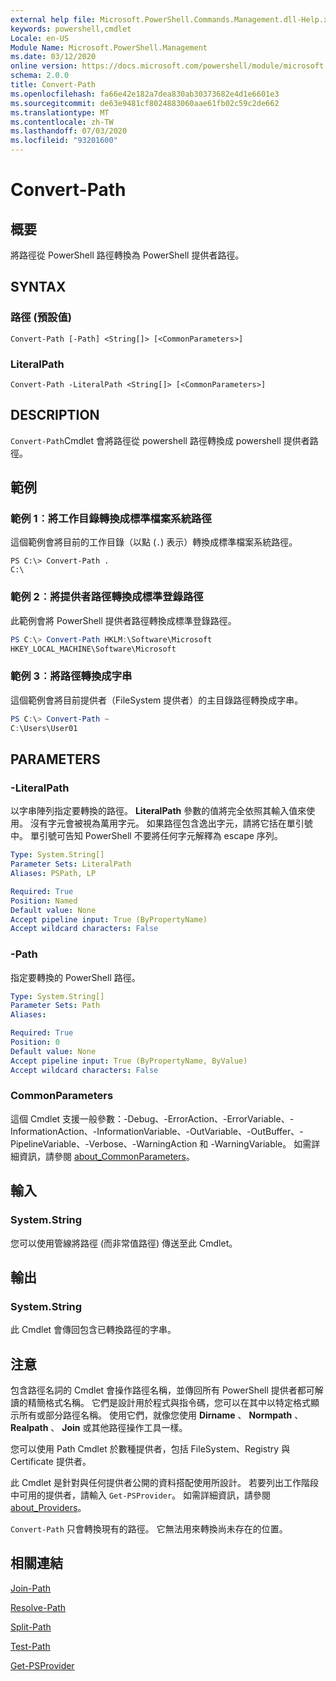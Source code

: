 ```yaml
---
external help file: Microsoft.PowerShell.Commands.Management.dll-Help.xml
keywords: powershell,cmdlet
Locale: en-US
Module Name: Microsoft.PowerShell.Management
ms.date: 03/12/2020
online version: https://docs.microsoft.com/powershell/module/microsoft.powershell.management/convert-path?view=powershell-7&WT.mc_id=ps-gethelp
schema: 2.0.0
title: Convert-Path
ms.openlocfilehash: fa66e42e182a7dea830ab30373682e4d1e6601e3
ms.sourcegitcommit: de63e9481cf8024883060aae61fb02c59c2de662
ms.translationtype: MT
ms.contentlocale: zh-TW
ms.lasthandoff: 07/03/2020
ms.locfileid: "93201600"
---
```

# Convert-Path

## 概要
將路徑從 PowerShell 路徑轉換為 PowerShell 提供者路徑。

## SYNTAX

### 路徑 (預設值)

```
Convert-Path [-Path] <String[]> [<CommonParameters>]
```

### LiteralPath

```
Convert-Path -LiteralPath <String[]> [<CommonParameters>]
```

## DESCRIPTION

`Convert-Path`Cmdlet 會將路徑從 powershell 路徑轉換成 powershell 提供者路徑。

## 範例

### 範例 1︰將工作目錄轉換成標準檔案系統路徑

這個範例會將目前的工作目錄（以點 (`.`) 表示）轉換成標準檔案系統路徑。

```
PS C:\> Convert-Path .
C:\
```

### 範例 2︰將提供者路徑轉換成標準登錄路徑

此範例會將 PowerShell 提供者路徑轉換成標準登錄路徑。

```powershell
PS C:\> Convert-Path HKLM:\Software\Microsoft
HKEY_LOCAL_MACHINE\Software\Microsoft
```

### 範例 3︰將路徑轉換成字串

這個範例會將目前提供者（FileSystem 提供者）的主目錄路徑轉換成字串。

```powershell
PS C:\> Convert-Path ~
C:\Users\User01
```

## PARAMETERS

### -LiteralPath

以字串陣列指定要轉換的路徑。 **LiteralPath** 參數的值將完全依照其輸入值來使用。 沒有字元會被視為萬用字元。 如果路徑包含逸出字元，請將它括在單引號中。 單引號可告知 PowerShell 不要將任何字元解釋為 escape 序列。

```yaml
Type: System.String[]
Parameter Sets: LiteralPath
Aliases: PSPath, LP

Required: True
Position: Named
Default value: None
Accept pipeline input: True (ByPropertyName)
Accept wildcard characters: False
```

### -Path

指定要轉換的 PowerShell 路徑。

```yaml
Type: System.String[]
Parameter Sets: Path
Aliases:

Required: True
Position: 0
Default value: None
Accept pipeline input: True (ByPropertyName, ByValue)
Accept wildcard characters: False
```

### CommonParameters

這個 Cmdlet 支援一般參數：-Debug、-ErrorAction、-ErrorVariable、-InformationAction、-InformationVariable、-OutVariable、-OutBuffer、-PipelineVariable、-Verbose、-WarningAction 和 -WarningVariable。 如需詳細資訊，請參閱 [about_CommonParameters](https://go.microsoft.com/fwlink/?LinkID=113216)。

## 輸入

### System.String

您可以使用管線將路徑 (而非常值路徑) 傳送至此 Cmdlet。

## 輸出

### System.String

此 Cmdlet 會傳回包含已轉換路徑的字串。

## 注意

包含路徑名詞的 Cmdlet 會操作路徑名稱，並傳回所有 PowerShell 提供者都可解讀的精簡格式名稱。 它們是設計用於程式與指令碼，您可以在其中以特定格式顯示所有或部分路徑名稱。 使用它們，就像您使用 **Dirname** 、 **Normpath** 、 **Realpath** 、 **Join** 或其他路徑操作工具一樣。

您可以使用 Path Cmdlet 於數種提供者，包括 FileSystem、Registry 與 Certificate 提供者。

此 Cmdlet 是針對與任何提供者公開的資料搭配使用所設計。 若要列出工作階段中可用的提供者，請輸入 `Get-PSProvider`。 如需詳細資訊，請參閱 [about_Providers](../Microsoft.PowerShell.Core/About/about_Providers.md)。

`Convert-Path` 只會轉換現有的路徑。 它無法用來轉換尚未存在的位置。

## 相關連結

[Join-Path](Join-Path.md)

[Resolve-Path](Resolve-Path.md)

[Split-Path](Split-Path.md)

[Test-Path](Test-Path.md)

[Get-PSProvider](Get-PSProvider.md)
